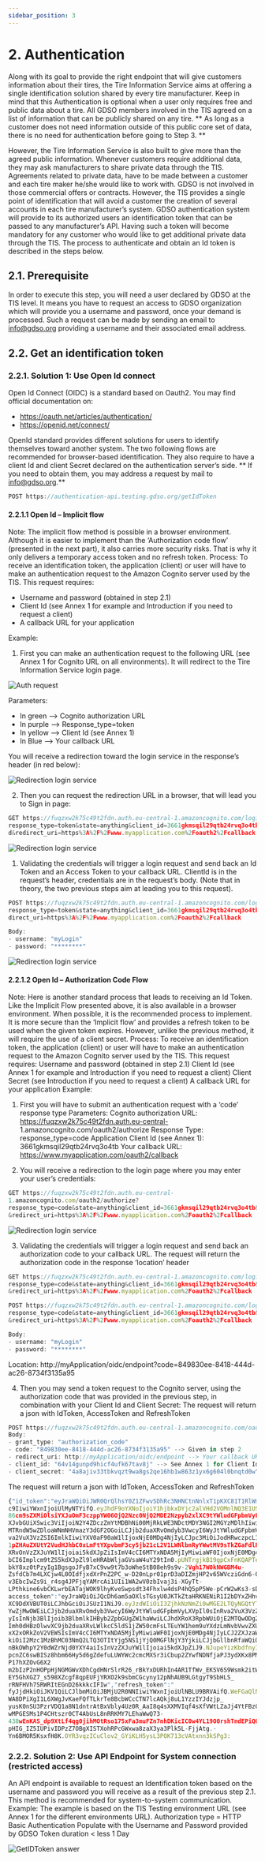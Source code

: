 ```yaml
---
sidebar_position: 3
---
```


# 2. Authentication

Along with its goal to provide the right endpoint that will give customers information about their tires, the
Tire Information Service aims at offering a single identification solution shared by every tire manufacturer.
Keep in mind that this Authentication is optional when a user only requires free and public data about a tire.
All GDSO members involved in the TIS agreed on a list of information that can be publicly shared on any
tire. ** As long as a customer does not need information outside of this public core set of data, there is
no need for authentication before going to Step 3. **

However, the Tire Information Service is also built to give more than the agreed public information.
Whenever customers require additional data, they may ask manufacturers to share private data through
the TIS. Agreements related to private data, have to be made between a customer and each tire maker
he/she would like to work with. GDSO is not involved in those commercial offers or contracts. However, the
TIS provides a single point of identification that will avoid a customer the creation of several accounts in
each tire manufacturer’s system.
GDSO authentication system will provide to its authorized users an identification token that can be passed
to any manufacturer’s API. Having such a token will become mandatory for any customer who would like to
get additional private data through the TIS.
The process to authenticate and obtain an Id token is described in the steps below.
## 2.1. Prerequisite
In order to execute this step, you will need a user declared by GDSO at the TIS level. It means you have to
request an access to GDSO organization which will provide you a username and password, once your
demand is processed.
Such a request can be made by sending an email to info@gdso.org providing a username and their
associated email address.
## 2.2. Get an identification token


### 2.2.1. Solution 1: Use Open Id connect
Open Id Connect (OIDC) is a standard based on Oauth2. You may find official documentation on:
* https://oauth.net/articles/authentication/
* https://openid.net/connect/

OpenId standard provides different solutions for users to identify themselves toward another system. The
two following flows are recommended for browser-based identification. They also require to have a client Id
and client Secret declared on the authentication server’s side. ** If you need to obtain them, you may
address a request by mail to info@gdso.org.**

```jsx
POST https://authentication-api.testing.gdso.org/getIdToken
```

#### 2.2.1.1 Open Id – Implicit flow
Note: The implicit flow method is possible in a browser environment. Although it is easier to implement
than the ‘Authorization code flow’ (presented in the next part), it also carries more security risks. That is why
it only delivers a temporary access token and no refresh token.
Process: To receive an identification token, the application (client) or user will have to make an
authentication request to the Amazon Cognito server used by the TIS. This request requires:

* Username and password (obtained in step 2.1)
* Client Id (see Annex 1 for example and Introduction if you need to request a client)
* A callback URL for your application
  
Example:
1. First you can make an authentication request to the following URL (see Annex 1 for Cognito URL on all
environments). It will redirect to the Tire Information Service login page.

![Auth request](/img/example_authentication_request.png)

Parameters:
* In green --> Cognito authorization URL
* In purple --> Response_type=token
* In yellow --> Client Id (see Annex 1)
* In Blue --> Your callback URL

You will receive a redirection toward the login service in the response’s header (in red below):

![Redirection login service](/img/example_redirection_login_service.png)

2. Then you can request the redirection URL in a browser, that will lead you to Sign in page:
```jsx
GET https://fuqzxw2k75c49t2fdn.auth.eu-central-1.amazoncognito.com/login?
response_type=token&state=anything&client_id=3661gkmsqil29qtb24rvq3o4tb&scope=openi
d&redirect_uri=https%3A%2F%2Fwww.myapplication.com%2Foauth2%2Fcallback
```

![Redirection login service](/img/example_login_form.png)

1. Validating the credentials will trigger a login request and send back an Id Token and an Access Token to
your callback URL.
ClientId is in the request’s header, credentials are in the request’s body. (Note that in theory, the two
previous steps aim at leading you to this request).
```jsx
POST https://fuqzxw2k75c49t2fdn.auth.eu-central-1.amazoncognito.com/login?
response_type=token&state=anything&client_id=3661gkmsqil29qtb24rvq3o4tb&scope=openid&re
direct_uri=https%3A%2F%2Fwww.myapplication.com%2Foauth2%2Fcallback

Body:
- username: "myLogin"
- password: "********"
```


![Redirection login service](/img/example_post_login.png)

#### 2.2.1.2 Open Id – Authorization Code Flow
Note: Here is another standard process that leads to receiving an Id Token. Like the Implicit Flow presented
above, it is also available in a browser environment. When possible, it is the recommended process to
implement. It is more secure than the ‘Implicit flow’ and provides a refresh token to be used when the given
token expires. However, unlike the previous method, it will require the use of a client secret.
Process: To receive an identification token, the application (client) or user will have to make an
authentication request to the Amazon Cognito server used by the TIS. This request requires:
Username and password (obtained in step 2.1)
Client Id (see Annex 1 for example and Introduction if you need to request a client)
Client Secret (see Introduction if you need to request a client)
A callback URL for your application
Example:
1. First you will have to submit an authentication request with a ‘code’ response type
Parameters:
Cognito authorization URL: https://fuqzxw2k75c49t2fdn.auth.eu-central-
1.amazoncognito.com/oauth2/authorize
Response Type: response_type=code
Application Client Id (see Annex 1): 3661gkmsqil29qtb24rvq3o4tb
Your callback URL: https://www.myapplication.com/oauth2/callback

3. You will receive a redirection to the login page where you may enter your user’s credentials:
```jsx
GET https://fuqzxw2k75c49t2fdn.auth.eu-central-
1.amazoncognito.com/oauth2/authorize?
response_type=code&state=anything&client_id=3661gkmsqil29qtb24rvq3o4tb&scope=openid
&redirect_uri=https%3A%2F%2Fwww.myapplication.com%2Foauth2%2Fcallback
```

![Redirection login service](/img/example_login_form.png)

3. Validating the credentials will trigger a login request and send back an authorization code to your
callback URL.
The request will return the authorization code in the response ‘location’ header

```jsx
GET https://fuqzxw2k75c49t2fdn.auth.eu-central-1.amazoncognito.com/login?
response_type=code&state=anything&client_id=3661gkmsqil29qtb24rvq3o4tb&scope=openid
&redirect_uri=https%3A%2F%2Fwww.myapplication.com%2Foauth2%2Fcallback

POST https://fuqzxw2k75c49t2fdn.auth.eu-central-1.amazoncognito.com/login?
response_type=code&state=anything&client_id=3661gkmsqil29qtb24rvq3o4tb&scope=openid
&redirect_uri=https%3A%2F%2Fwww.myapplication.com%2Foauth2%2Fcallback

Body:
- username: "myLogin"
- password: "********"
```

Location: http://myApplication/oidc/endpoint?code=849830ee-8418-444d-ac26-8734f3135a95

4. Then you may send a token request to the Cognito server, using the authorization code that was
provided in the previous step, in combination with your Client Id and Client Secret:
The request will return a json with IdToken, AccessToken and RefreshToken

```jsx
POST https://fuqzxw2k75c49t2fdn.auth.eu-central-1.amazoncognito.com/oauth2/token
Body:
- grant_type: "authorization_code"
- code: "849830ee-8418-444d-ac26-8734f3135a95" --> Given in step 2
- redirect_uri: http://myApplication/oidc/endpoint --> Your callback URL
- client_id: "64v14gunpd9hicf4ufk67tav8j" --> See Annex 1 for Client Ids
- client_secret: "4a8ajiv33tbkvqzt9wa8gs2qe16hb1w863z1yx6g604l0bnqtd0w"
```

The request will return a json with IdToken, AccessToken and RefreshToken
```jsx
{"id_token":"eyJraWQiOiJWR0QrQlhsY0Z1ZFwvSDhRc3NHNCtnNnlxT1pKXC81T1RlWm9CeEt3RDhScm
c9IiwiYWxnIjoiUlMyNTYifQ.eyJhdF9oYXNoIjoiY1hjbkxDYjc2alVHd2VOMnlNQ3E1USIsImNvZ25pdG
86cm9sZXMiOlsiYXJuOmF3czppYW06OjQ2Nzc0NjQ2MDE2Nzpyb2xlXC9tYWludGFpbmVyLXVpLWdyb3VwL
XJvbGUiXSwic3ViIjoiN2Y4ZDczZmYtMDBhNi00MjRkLWE3NDctMDY3NGI2MGYzMDlhIiwiYXVkIjoiNjR2
MTRndW5wZDloaWNmNHVmazY3dGF2OGoiLCJjb2duaXRvOmdyb3VwcyI6WyJtYWludGFpbmVyLXVpIl0sInR
va2VuX3VzZSI6ImlkIiwiYXV0aF90aW1lIjoxNjE0MDg4NjIyLCJpc3MiOiJodHRwczpcL1wvY29nbml0by
1pZHAuZXUtY2VudHJhbC0xLmFtYXpvbmF3cy5jb21cL2V1LWNlbnRyYWwtMV9sTkZGaFdlRFkiLCJjb2dua
XRvOnVzZXJuYW1lIjoiai5kdXJpZiIsImV4cCI6MTYxNDA5MjIyMiwiaWF0IjoxNjE0MDg4NjIyLCJlbWFp
bCI6Implcm9tZS5kdXJpZl9leHRAbWljaGVsaW4uY29tIn0.pUNTrgjkB19gpCxFnKQAPTeTprZVzBCIQ6H
bkY8xz0tPzyIg1BgsgoJFyB7xC9vw9t7b3oWheStB08eh9s9v-2Vgh17W0kNWGBM4u-
ZsfdCb7m4LXCjw4L0OIdfjxdXrPnZ2PC_w-D20nLpr01prD3aDIZmjHP2v65WVcziGdn6-ORuYjzLqUJn2-
v3EbcIwZs9i_r4sg4JPFjqYAMrcAi1UIi1WA2wV0zbIvaj3i-XGyTt-
LPthkine6vbCKLwrbEATajWOK9lhyKveSwpsdt34Fhxlw4dsP4hQ5pP5We-pCrW2wKs3-sD8srmhELAgmNYCrWIabipwyKe9g7Q","
access_token":"eyJraWQiOiJQcDh6am5aOXlsTGsyU0JKTkZtaHRKNENiR1I2bDYxZHhvOXBn
XC9DdXVBUT0iLCJhbGciOiJSUzI1NiJ9.eyJzdWIiOiI3ZjhkNzNmZi0wMGE2LTQyNGQtYTc0Ny0wNjc0Yj
YwZjMwOWEiLCJjb2duaXRvOmdyb3VwcyI6WyJtYWludGFpbmVyLXVpIl0sInRva2VuX3VzZSI6ImFjY2Vzc
yIsInNjb3BlIjoib3BlbmlkIHByb2ZpbGUgZW1haWwiLCJhdXRoX3RpbWUiOjE2MTQwODg2MjIsImlzcyI6
Imh0dHBzOlwvXC9jb2duaXRvLWlkcC5ldS1jZW50cmFsLTEuYW1hem9uYXdzLmNvbVwvZXUtY2VudHJhbC0
xX2xORkZoV2VEWSIsImV4cCI6MTYxNDA5MjIyMiwiaWF0IjoxNjE0MDg4NjIyLCJ2ZXJzaW9uIjoyLCJqdG
kiOiI2Mzc1MzBhMC03NmQ2LTQ3OTItYjg5NS1jYjQ0MGFlNjY3YjkiLCJjbGllbnRfaWQiOiI2NHYxNGd1b
nBkOWhpY2Y0dWZrNjd0YXY4aiIsInVzZXJuYW1lIjoiai5kdXJpZiJ9.NJupeYizKbdfnyII3aUx50c9mQ5
pcnZC6swBISz8hbm66Hy5d6gZdefuLUWYWc2cmcMXSr3iCbup2ZYwfNDNfjaPJ3ydXKx8PM4pNlHZOpESmMIGX26CXqToQVUiM28nocvP0VRGYvlr51ouj7AVufTBN
P17hXZOvG6X2
m2bIzP2nHOPpHjNGMGWvXDhCgdHNrSlrR26_rBkYxDURhIn4AR1TfWv_EKSV6S9Wsmk2itWLi4Yl9G9EAx-
EY5GhXGZ7_s598XZcgf8qpEUFjYRXO2k9sbmCGcyny12pNhAUB9LGtgyT9SbHLS_
rRNFHVh7SRWRItEGnD26kkkcIFIw","refresh_token":"
fyJjdHkiOiJKV1QiLCJlbmMiOiJBMjU2R0NNIiwiYWxnIjoiUlNBLU9BRVAifQ.WeFGaQlNoT2nwipnNm0w
WA8DPiXgI1L6XWgJvKaeFQfTLkrTe8BcbWCcCTN7lcAQkj8uL1YzzIYJdzjp_
yusK0nSU3PzrVDQ1a8N1dntrAtBxVbly4Uz0R_AaI8q4sXXMVIqf4sXfVWtLZaJj4YtFBzCM7rhI
wMPGESMs1P4CHtszr0CT4AbUsL8nRRKMY7LEhaWwQ73-
438wEnKAS_dp9XtLf4qg0jihMOtRso175xFa3muFZn7nhDKicIC0w4YL19O0rshTndEPiQ0ehLI3OiLbeED
pHIG_IZ5IUPivIDPzZ7OBgXISTXohRPcGWxwa8zaX3ya3Plk5L-FjjAtg.-
Yn6BMOR5KsxfH8K.OYR3vqzICuClov2_GYiKLH5ysL3POK713cVAtxnn3kSPg3:
```

### 2.2.2. Solution 2: Use API Endpoint for System connection (restricted access)
An API endpoint is available to request an Identification token based on the username and password you
will receive as a result of the previous step 2.1. This method is recommended for system-to-system
communication.
Example:
The example is based on the TIS Testing environment URL (see Annex 1 for the different environments URL).
Authorization type = HTTP Basic Authentication
Populate with the Username and Password provided by GDSO
Token duration < less 1 Day

![GetIDToken answer](/img/example_getidtoken_request.png)